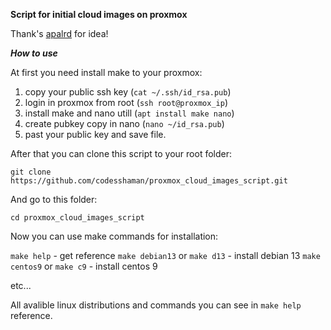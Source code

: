 **Script for initial cloud images on proxmox**

Thank's [apalrd](https://www.apalrd.net/posts/2023/pve_cloud/ "pve cloud script") for idea!

***How to use***

At first you need install make to your proxmox:

1. copy your public ssh key (``cat ~/.ssh/id_rsa.pub``)
2. login in proxmox from root (``ssh root@proxmox_ip``)
3. install make and nano utill (``apt install make nano``)
4. create pubkey copy in nano (``nano ~/id_rsa.pub``)
5. past your public key and save file.

After that you can clone this script to your root folder:

``git clone https://github.com/codesshaman/proxmox_cloud_images_script.git``

And go to this folder:

``cd proxmox_cloud_images_script``

Now you can use make commands for installation:

``make help`` - get reference
``make debian13`` or ``make d13`` - install debian 13
``make centos9`` or ``make c9`` - install centos 9

etc...

All avalible linux distributions and commands you can see in ``make help`` reference.